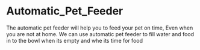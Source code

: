 # Automatic_Pet_Feeder
The automatic pet feeder will help you to feed your pet on time, Even when you are not at home.
We can use automatic pet feeder to fill water and food in to the bowl when its empty and whe its time for food
